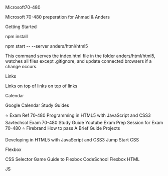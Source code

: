 Microsoft70-480

Microsoft 70-480 preperation for Ahmad & Anders

Getting Started

npm install

npm start -- --server anders/html/html5

This command serves the index.html file in the folder anders/html/html5, watches all files except .gitignore, and update connected browsers if a change occurs.

Links

Links on top of links on top of links

Calendar

Google Calendar
Study Guides

⭐️ Exam Ref 70‑480 Programming in HTML5 with JavaScript and CSS3
Savtechsol Exam 70-480 Study Guide
Youtube Exam Prep Session for Exam 70-480
⭐️ Firebrand
How to pass
A Brief Guide
Projects

Developing in HTML5 with JavaScript and CSS3 Jump Start
CSS

Flexbox

CSS Selector Game
Guide to Flexbox
CodeSchool Flexbox
HTML

JS

